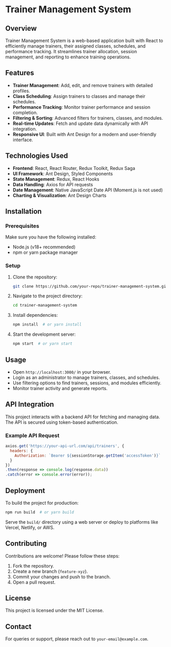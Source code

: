# Trainer Management System

## Overview
Trainer Management System is a web-based application built with React to efficiently manage trainers, their assigned classes, schedules, and performance tracking. It streamlines trainer allocation, session management, and reporting to enhance training operations.

## Features
- **Trainer Management**: Add, edit, and remove trainers with detailed profiles.
- **Class Scheduling**: Assign trainers to classes and manage their schedules.
- **Performance Tracking**: Monitor trainer performance and session completion.
- **Filtering & Sorting**: Advanced filters for trainers, classes, and modules.
- **Real-time Updates**: Fetch and update data dynamically with API integration.
- **Responsive UI**: Built with Ant Design for a modern and user-friendly interface.

## Technologies Used
- **Frontend**: React, React Router, Redux Toolkit, Redux Saga
- **UI Framework**: Ant Design, Styled Components
- **State Management**: Redux, React Hooks
- **Data Handling**: Axios for API requests
- **Date Management**: Native JavaScript Date API (Moment.js is not used)
- **Charting & Visualization**: Ant Design Charts

## Installation

### Prerequisites
Make sure you have the following installed:
- Node.js (v18+ recommended)
- npm or yarn package manager

### Setup
1. Clone the repository:
   ```bash
   git clone https://github.com/your-repo/trainer-management-system.git
   ```
2. Navigate to the project directory:
   ```bash
   cd trainer-management-system
   ```
3. Install dependencies:
   ```bash
   npm install  # or yarn install
   ```
4. Start the development server:
   ```bash
   npm start  # or yarn start
   ```

## Usage
- Open `http://localhost:3000/` in your browser.
- Login as an administrator to manage trainers, classes, and schedules.
- Use filtering options to find trainers, sessions, and modules efficiently.
- Monitor trainer activity and generate reports.

## API Integration
This project interacts with a backend API for fetching and managing data. The API is secured using token-based authentication.

### Example API Request
```javascript
axios.get('https://your-api-url.com/api/trainers', {
  headers: {
    Authorization: `Bearer ${sessionStorage.getItem('accessToken')}`
  }
})
.then(response => console.log(response.data))
.catch(error => console.error(error));
```

## Deployment
To build the project for production:
```bash
npm run build  # or yarn build
```
Serve the `build/` directory using a web server or deploy to platforms like Vercel, Netlify, or AWS.

## Contributing
Contributions are welcome! Please follow these steps:
1. Fork the repository.
2. Create a new branch (`feature-xyz`).
3. Commit your changes and push to the branch.
4. Open a pull request.

## License
This project is licensed under the MIT License.

## Contact
For queries or support, please reach out to `your-email@example.com`.

